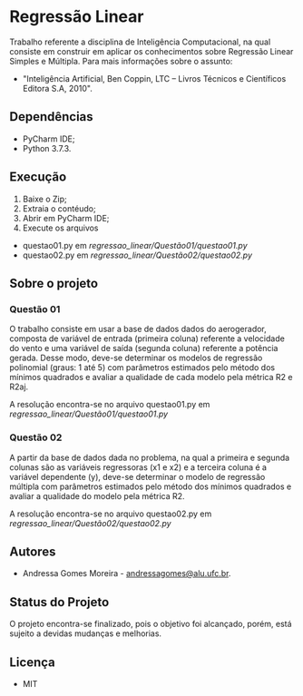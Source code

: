 # Regressão Linear
Trabalho referente a disciplina de Inteligência Computacional, na qual consiste em construir  em aplicar os conhecimentos sobre Regressão Linear Simples e Múltipla. Para mais informações sobre o assunto: 

- "Inteligência Artificial, Ben Coppin, LTC – Livros Técnicos e Científicos Editora S.A, 2010".

## Dependências
- PyCharm IDE;
- Python 3.7.3.

## Execução
1. Baixe o Zip;
2. Extraia o contéudo;
3. Abrir em PyCharm IDE;
4. Execute os arquivos 
  - questao01.py em *regressao_linear/Questão01/questao01.py*
  - questao02.py em *regressao_linear/Questão02/questao02.py*

## Sobre o projeto

### Questão 01

O trabalho consiste em usar a base de dados dados do aerogerador, composta de variável de entrada (primeira coluna) referente a velocidade do vento e uma variável de saída (segunda coluna) referente a potência gerada. Desse modo, deve-se determinar os modelos de regressão polinomial (graus: 1 até 5) com parâmetros estimados pelo método dos mínimos quadrados e avaliar a qualidade de cada modelo pela métrica R2 e R2aj.

A resolução encontra-se no arquivo questao01.py em *regressao_linear/Questão01/questao01.py*

### Questão 02

A partir da base de dados dada no problema, na qual a primeira e segunda colunas são as variáveis regressoras (x1 e x2) e a terceira coluna é a variável dependente (y), deve-se determinar o modelo de regressão múltipla com parâmetros estimados pelo método dos mínimos quadrados e avaliar a qualidade do modelo pela métrica R2.

A resolução encontra-se no arquivo questao02.py em *regressao_linear/Questão02/questao02.py*

## Autores
- Andressa Gomes Moreira - andressagomes@alu.ufc.br.

## Status do Projeto
O projeto encontra-se finalizado, pois o objetivo foi alcançado, porém, está sujeito a devidas mudanças e melhorias. 

## Licença
- MIT
